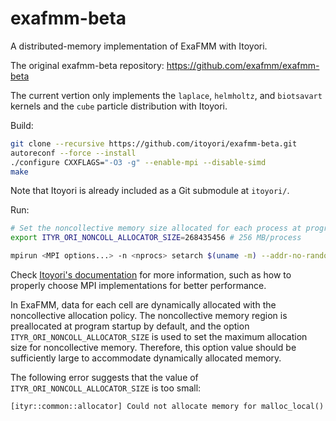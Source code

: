 # exafmm-beta

A distributed-memory implementation of ExaFMM with Itoyori.

The original exafmm-beta repository: https://github.com/exafmm/exafmm-beta

The current vertion only implements the `laplace`, `helmholtz`, and `biotsavart` kernels and the `cube` particle distribution with Itoyori.

Build:
```sh
git clone --recursive https://github.com/itoyori/exafmm-beta.git
autoreconf --force --install
./configure CXXFLAGS="-O3 -g" --enable-mpi --disable-simd
make
```

Note that Itoyori is already included as a Git submodule at `itoyori/`.

Run:
```sh
# Set the noncollective memory size allocated for each process at program startup
export ITYR_ORI_NONCOLL_ALLOCATOR_SIZE=268435456 # 256 MB/process

mpirun <MPI options...> -n <nprocs> setarch $(uname -m) --addr-no-randomize ./examples/laplace -v -D -n <n_bodies>
```

Check [Itoyori's documentation](https://github.com/itoyori/itoyori) for more information, such as how to properly choose MPI implementations for better performance.

In ExaFMM, data for each cell are dynamically allocated with the noncollective allocation policy.
The noncollective memory region is preallocated at program startup by default, and the option `ITYR_ORI_NONCOLL_ALLOCATOR_SIZE` is used to set the maximum allocation size for noncollective memory.
Therefore, this option value should be sufficiently large to accommodate dynamically allocated memory.

The following error suggests that the value of `ITYR_ORI_NONCOLL_ALLOCATOR_SIZE` is too small:
```
[ityr::common::allocator] Could not allocate memory for malloc_local()
```
